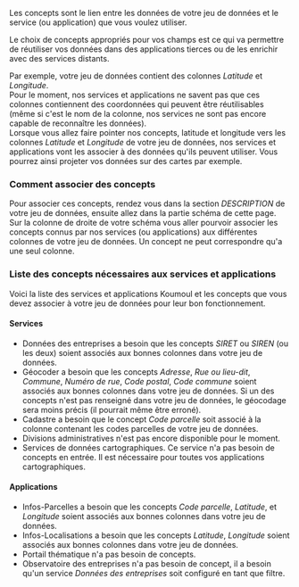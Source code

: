 Les concepts sont le lien entre les données de votre jeu de données et le service (ou application) que vous voulez utiliser.

Le choix de concepts appropriés pour vos champs est ce qui va permettre de réutiliser vos données dans des applications tierces ou de les enrichir avec des services distants.

Par exemple, votre jeu de données contient des colonnes *Latitude* et *Longitude*.  
Pour le moment, nos services et applications ne savent pas que ces colonnes contiennent des coordonnées qui peuvent être réutilisables (même si c'est le nom de la colonne, nos services ne sont pas encore capable de reconnaître les données).  
Lorsque vous allez faire pointer nos concepts, latitude et longitude vers les colonnes *Latitude* et *Longitude* de votre jeu de données, nos services et applications vont les associer à des données qu'ils peuvent utiliser. Vous pourrez ainsi projeter vos données sur des cartes par exemple.

### Comment associer des concepts

Pour associer ces concepts, rendez vous dans la section *DESCRIPTION* de votre jeu de données, ensuite allez dans la partie schéma de cette page. Sur la colonne de droite de votre schéma vous aller pourvoir associer les concepts connus par nos services (ou applications) aux différentes colonnes de votre jeu de données. Un concept ne peut correspondre qu'a une seul colonne.


### Liste des concepts nécessaires aux services et applications
Voici la liste des services et applications Koumoul et les concepts que vous devez associer à votre jeu de données pour leur bon fonctionnement.

#### Services

* Données des entreprises a besoin que les concepts *SIRET* ou *SIREN* (ou les deux) soient associés aux bonnes colonnes dans votre jeu de données.
* Géocoder a besoin que les concepts *Adresse*, *Rue ou lieu-dit*, *Commune*, *Numéro de rue*, *Code postal*, *Code commune* soient associés aux bonnes colonnes dans votre jeu de données. Si un des concepts n'est pas renseigné dans votre jeu de données, le géocodage sera moins précis (il pourrait même être erroné).
* Cadastre a besoin que le concept *Code parcelle* soit associé à la colonne contenant les codes parcelles de votre jeu de données.
* Divisions administratives n'est pas encore disponible pour le moment.
* Services de données cartographiques. Ce service n'a pas besoin de concepts en entrée. Il est nécessaire pour toutes vos applications cartographiques.

#### Applications

* Infos-Parcelles a besoin que les concepts *Code parcelle*, *Latitude*, et *Longitude* soient associés aux bonnes colonnes dans votre jeu de données.
* Infos-Localisations a besoin que les concepts *Latitude*, *Longitude* soient associés aux bonnes colonnes dans votre jeu de données.
* Portail thématique n'a pas besoin de concepts.
* Observatoire des entreprises n'a pas besoin de concept, il a besoin qu'un service *Données des entreprises* soit configuré en tant que filtre.
